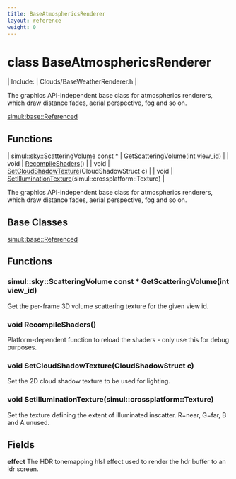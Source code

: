 ```yaml
---
title: BaseAtmosphericsRenderer
layout: reference
weight: 0
---
```

class BaseAtmosphericsRenderer
===

| Include: | Clouds/BaseWeatherRenderer.h |

The graphics API-independent base class for atmospherics renderers, which draw distance fades, aerial perspective, fog and so on.
  

[simul::base::Referenced](../base/Referenced)

Functions
---

| simul::sky::ScatteringVolume  const * | [GetScatteringVolume](#GetScatteringVolume)(int view_id) |
| void | [RecompileShaders](#RecompileShaders)() |
| void | [SetCloudShadowTexture](#SetCloudShadowTexture)(CloudShadowStruct c) |
| void | [SetIlluminationTexture](#SetIlluminationTexture)(simul::crossplatform::Texture) |

The graphics API-independent base class for atmospherics renderers, which draw distance fades, aerial perspective, fog and so on.
  


Base Classes
---
[simul::base::Referenced](../base/Referenced)

Functions
---

### <a name="GetScatteringVolume"/>simul::sky::ScatteringVolume  const * GetScatteringVolume(int view_id)
Get the per-frame 3D volume scattering texture for the given view id.

### <a name="RecompileShaders"/>void RecompileShaders()
Platform-dependent function to reload the shaders - only use this for debug purposes.

### <a name="SetCloudShadowTexture"/>void SetCloudShadowTexture(CloudShadowStruct c)
Set the 2D cloud shadow texture to be used for lighting.

### <a name="SetIlluminationTexture"/>void SetIlluminationTexture(simul::crossplatform::Texture)
Set the texture defining the extent of illuminated inscatter. R=near, G=far, B and A unused.

Fields
---

**effect**  The HDR tonemapping hlsl effect used to render the hdr buffer to an ldr screen.
